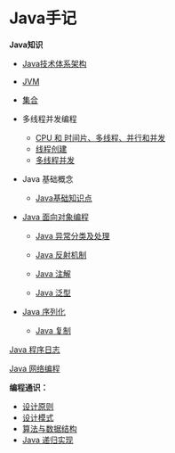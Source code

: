 # Java手记

**Java知识**

- [Java技术体系架构](01java_structure.md)

- [JVM](jvm.md)

- [集合](java_collection.md)

- 多线程并发编程

  - [CPU 和 时间片、多线程、并行和并发](thread_cpu.md)
  - [线程创建](thread_create.md)
  - [多线程并发](thread_safe.md)

- Java 基础概念

  - [Java基础知识点](java_base.md)
  
- [Java 面向对象编程](java_oo.md)
  - [Java 异常分类及处理](java_exception.md)
  
  - [Java 反射机制](java_reflection.md)
  - [Java 注解](java_annotation.md)
  - [Java 泛型](java_generics.md)
- [Java 序列化](java_serializable.md)
  - [Java 复制](java_clone.md)
  
  

[Java 程序日志](java_log.md)

[Java 网络编程](java_network.md)

**编程通识：**

- [设计原则](design_rule.md)
- [设计模式](design_pattern.md)
- [算法与数据结构](data_structure.md)
- [Java 递归实现](java_recursion.md)


